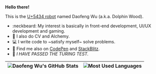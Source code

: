 **Hello there!**

This is the [U+5434 robot](https://twitter.com/Dolphin_Wood/status/966221418164715520) named Daofeng Wu (a.k.a. Dolphin Wood).

- :neckbeard: My interest is basically in front-end development, UI/UX development and gaming.
- :see_no_evil: I also do CV and AIchemy.
- :computer: I write code to ~satisfy myself~ solve problems.
- :feet: Find me also on [CodePen](https://codepen.io/idiotWu) and [StackBlitz](https://stackblitz.com/@idiotWu).
- :robot: _I HAVE PASSED THE TURING TEST._

| <img align="center" src="https://github-readme-stats-one-bice.vercel.app/api?username=idiotWu&show_icons=true&include_all_commits=true&count_private=true&hide_border=true&role=OWNER,ORGANIZATION_MEMBER" alt="Daofeng Wu's GitHub Stats" /> | <img align="center" src="https://github-readme-stats-idiotwu.vercel.app/api/top-langs/?username=idiotWu&langs_count=10&layout=compact&hide_border=true&exclude_repo=reports" alt="Most Used Languages" /> |
| ------------- | ------------- |
